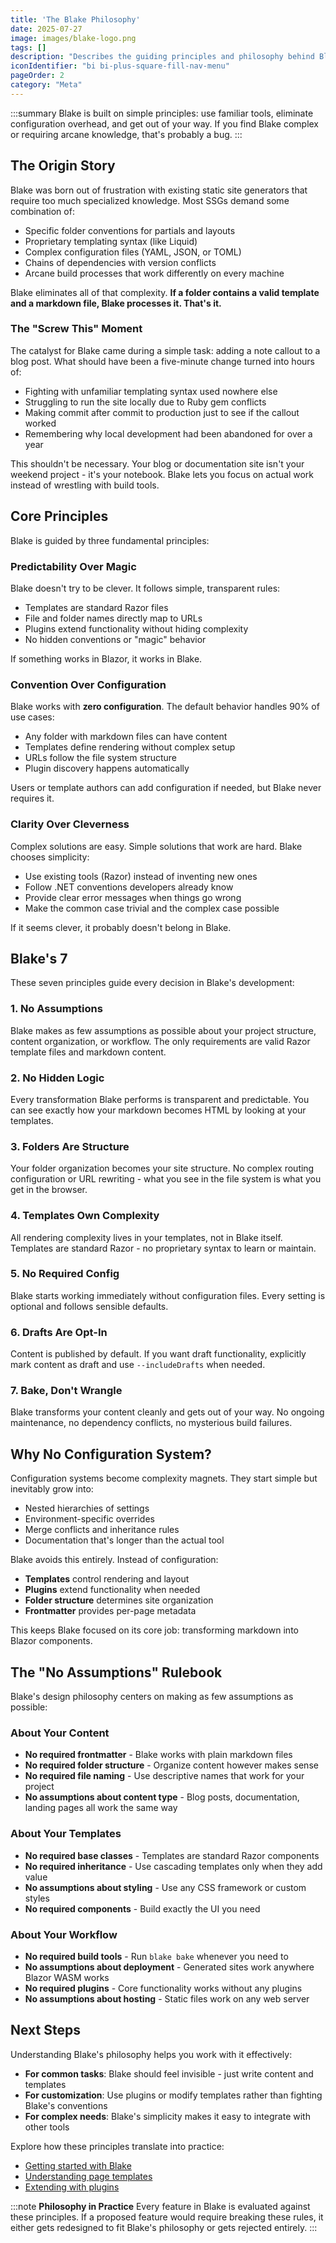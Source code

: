 ```yaml
---
title: 'The Blake Philosophy'
date: 2025-07-27
image: images/blake-logo.png
tags: []
description: "Describes the guiding principles and philosophy behind Blake."
iconIdentifier: "bi bi-plus-square-fill-nav-menu"
pageOrder: 2
category: "Meta"
---
```


:::summary
Blake is built on simple principles: use familiar tools, eliminate configuration overhead, and get out of your way. If you find Blake complex or requiring arcane knowledge, that's probably a bug.
:::

## The Origin Story

Blake was born out of frustration with existing static site generators that require too much specialized knowledge. Most SSGs demand some combination of:

- Specific folder conventions for partials and layouts
- Proprietary templating syntax (like Liquid)
- Complex configuration files (YAML, JSON, or TOML)
- Chains of dependencies with version conflicts
- Arcane build processes that work differently on every machine

Blake eliminates all of that complexity. **If a folder contains a valid template and a markdown file, Blake processes it. That's it.**

### The "Screw This" Moment

The catalyst for Blake came during a simple task: adding a note callout to a blog post. What should have been a five-minute change turned into hours of:

- Fighting with unfamiliar templating syntax used nowhere else
- Struggling to run the site locally due to Ruby gem conflicts
- Making commit after commit to production just to see if the callout worked
- Remembering why local development had been abandoned for over a year

This shouldn't be necessary. Your blog or documentation site isn't your weekend project - it's your notebook. Blake lets you focus on actual work instead of wrestling with build tools.

## Core Principles

Blake is guided by three fundamental principles:

### Predictability Over Magic

Blake doesn't try to be clever. It follows simple, transparent rules:

- Templates are standard Razor files
- File and folder names directly map to URLs
- Plugins extend functionality without hiding complexity
- No hidden conventions or "magic" behavior

If something works in Blazor, it works in Blake.

### Convention Over Configuration  

Blake works with **zero configuration**. The default behavior handles 90% of use cases:

- Any folder with markdown files can have content
- Templates define rendering without complex setup
- URLs follow the file system structure
- Plugin discovery happens automatically

Users or template authors can add configuration if needed, but Blake never requires it.

### Clarity Over Cleverness

Complex solutions are easy. Simple solutions that work are hard. Blake chooses simplicity:

- Use existing tools (Razor) instead of inventing new ones
- Follow .NET conventions developers already know
- Provide clear error messages when things go wrong
- Make the common case trivial and the complex case possible

If it seems clever, it probably doesn't belong in Blake.

## Blake's 7

These seven principles guide every decision in Blake's development:

### 1. No Assumptions

Blake makes as few assumptions as possible about your project structure, content organization, or workflow. The only requirements are valid Razor template files and markdown content.

### 2. No Hidden Logic

Every transformation Blake performs is transparent and predictable. You can see exactly how your markdown becomes HTML by looking at your templates.

### 3. Folders Are Structure

Your folder organization becomes your site structure. No complex routing configuration or URL rewriting - what you see in the file system is what you get in the browser.

### 4. Templates Own Complexity

All rendering complexity lives in your templates, not in Blake itself. Templates are standard Razor - no proprietary syntax to learn or maintain.

### 5. No Required Config

Blake starts working immediately without configuration files. Every setting is optional and follows sensible defaults.

### 6. Drafts Are Opt-In

Content is published by default. If you want draft functionality, explicitly mark content as draft and use `--includeDrafts` when needed.

### 7. Bake, Don't Wrangle

Blake transforms your content cleanly and gets out of your way. No ongoing maintenance, no dependency conflicts, no mysterious build failures.

## Why No Configuration System?

Configuration systems become complexity magnets. They start simple but inevitably grow into:

- Nested hierarchies of settings
- Environment-specific overrides  
- Merge conflicts and inheritance rules
- Documentation that's longer than the actual tool

Blake avoids this entirely. Instead of configuration:

- **Templates** control rendering and layout
- **Plugins** extend functionality when needed
- **Folder structure** determines site organization
- **Frontmatter** provides per-page metadata

This keeps Blake focused on its core job: transforming markdown into Blazor components.

## The "No Assumptions" Rulebook

Blake's design philosophy centers on making as few assumptions as possible:

### About Your Content

- **No required frontmatter** - Blake works with plain markdown files
- **No required folder structure** - Organize content however makes sense
- **No required file naming** - Use descriptive names that work for your project
- **No assumptions about content type** - Blog posts, documentation, landing pages all work the same way

### About Your Templates

- **No required base classes** - Templates are standard Razor components
- **No required inheritance** - Use cascading templates only when they add value
- **No assumptions about styling** - Use any CSS framework or custom styles
- **No required components** - Build exactly the UI you need

### About Your Workflow

- **No required build tools** - Run `blake bake` whenever you need to
- **No assumptions about deployment** - Generated sites work anywhere Blazor WASM works
- **No required plugins** - Core functionality works without any plugins
- **No assumptions about hosting** - Static files work on any web server

## Next Steps

Understanding Blake's philosophy helps you work with it effectively:

- **For common tasks**: Blake should feel invisible - just write content and templates
- **For customization**: Use plugins or modify templates rather than fighting Blake's conventions  
- **For complex needs**: Blake's simplicity makes it easy to integrate with other tools

Explore how these principles translate into practice:

- [Getting started with Blake](/pages/1%20introduction/quickstart)
- [Understanding page templates](/pages/2%20using%20blake/page-templates)
- [Extending with plugins](/pages/2%20using%20blake/using-plugins)

:::note
**Philosophy in Practice**
Every feature in Blake is evaluated against these principles. If a proposed feature would require breaking these rules, it either gets redesigned to fit Blake's philosophy or gets rejected entirely.
:::